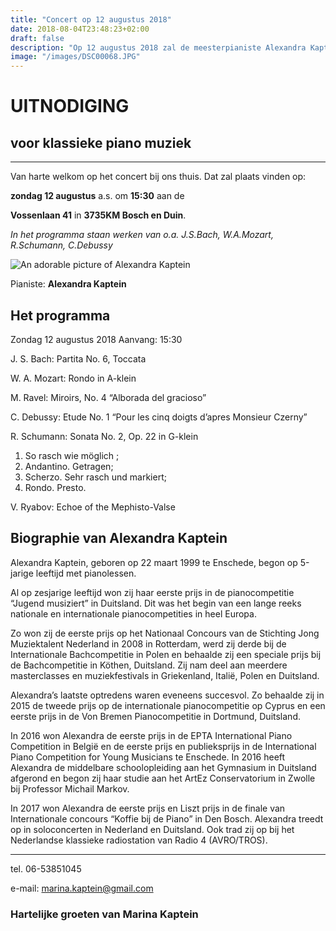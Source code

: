 ```yaml
---
title: "Concert op 12 augustus 2018"
date: 2018-08-04T23:48:23+02:00
draft: false
description: "Op 12 augustus 2018 zal de meesterpianiste Alexandra Kaptein en soloconcert piano en aan de Vossenlaan 41 in 3735KM Bosch en Duin verzorgen."
image: "/images/DSC00068.JPG"
---
```


# UITNODIGING

## voor klassieke piano muziek

 ***



Van harte welkom op het concert bij ons thuis.  Dat zal plaats vinden op:

**zondag 12 augustus** a.s. om **15:30** aan de

**Vossenlaan 41** in **3735KM Bosch en Duin**.

*In het programma staan werken van o.a. J.S.Bach, W.A.Mozart, R.Schumann, C.Debussy*

![An adorable picture of Alexandra Kaptein](/images/DSC00190.JPG)

Pianiste: **Alexandra Kaptein**

## Het programma 

Zondag 12 augustus 2018
Aanvang: 15:30


J. S. Bach: 		Partita No. 6, Toccata

W. A. Mozart: 		Rondo in A-klein

M. Ravel:			Miroirs, No. 4  “Alborada del gracioso”

C. Debussy: 	Etude No. 1 “Pour les cinq doigts d’apres Monsieur Czerny”

R. Schumann: 		Sonata No. 2, Op. 22 in G-klein  
1. So rasch wie möglich ;
2. Andantino. Getragen;
3. Scherzo. Sehr rasch und markiert; 
4. Rondo. Presto.


 V. Ryabov: 		Echoe of the Mephisto-Valse	

## Biographie van Alexandra Kaptein

Alexandra Kaptein, geboren op 22 maart 1999 te Enschede, begon op 5-jarige leeftijd met pianolessen. 

Al op zesjarige leeftijd won zij haar eerste prijs in de pianocompetitie “Jugend musiziert” in Duitsland. Dit was het begin van een lange reeks nationale en internationale pianocompetities in heel Europa. 


Zo won zij de eerste prijs op het Nationaal Concours van de Stichting Jong Muziektalent Nederland in 2008 in Rotterdam, werd zij derde bij de Internationale Bachcompetitie in Polen en behaalde zij een speciale prijs bij de Bachcompetitie in Köthen, Duitsland. Zij nam deel aan meerdere masterclasses en muziekfestivals in Griekenland, Italië, Polen en Duitsland. 


Alexandra’s laatste optredens waren eveneens succesvol. Zo behaalde zij in 2015 de tweede prijs op de internationale pianocompetitie op Cyprus en een eerste prijs in de Von Bremen Pianocompetitie in Dortmund, Duitsland.


In 2016 won Alexandra de eerste prijs in de EPTA International Piano Competition in België en de eerste prijs en publieksprijs in de International Piano Competition for Young Musicians te Enschede.
In 2016 heeft Alexandra de middelbare schoolopleiding aan het Gymnasium in Duitsland afgerond en begon zij haar studie aan het ArtEz Conservatorium in Zwolle bij Professor Michail Markov.


In 2017 won Alexandra de eerste prijs en Liszt prijs in de finale van Internationale concours “Koffie bij de Piano” in Den Bosch.
Alexandra treedt op in soloconcerten in Nederland en Duitsland. Ook trad zij op bij het Nederlandse klassieke radiostation van Radio 4 (AVRO/TROS).

 

 ***

tel. 06-53851045

e-mail: [marina.kaptein@gmail.com](mailto:marina.kaptein@gmail.com)

### Hartelijke groeten van Marina Kaptein
